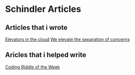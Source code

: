 # Schindler Articles

## Articles that i wrote
[Elevators in the cloud](https://group.schindler.com/en/media/stories/elevators-in-the-cloud.html)
[We elevate the separation of concerns](https://group.schindler.com/en/media/stories/we-elevate-the-separation-of-concerns.html)
 
## Aricles that i helped write
[Coding Riddle of the Week](https://group.schindler.com/en/media/stories/coding-riddle-of-the-week.html)
